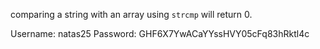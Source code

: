comparing a string with an array using `strcmp` will return 0.

Username: natas25 
Password: GHF6X7YwACaYYssHVY05cFq83hRktl4c
